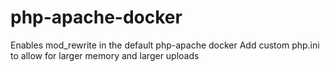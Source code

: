 # php-apache-docker

Enables mod_rewrite in the default php-apache docker
Add custom php.ini to allow for larger memory and larger uploads
